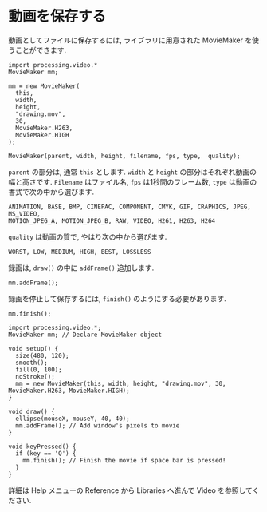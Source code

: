 # 動画を保存する
動画としてファイルに保存するには, ライブラリに用意された MovieMaker を使うことができます.

```processing
import processing.video.*
MovieMaker mm;
```

```processing
mm = new MovieMaker(
  this, 
  width, 
  height, 
  "drawing.mov", 
  30, 
  MovieMaker.H263, 
  MovieMaker.HIGH
);
```

```processing
MovieMaker(parent, width, height, filename, fps, type,  quality);
```

`parent` の部分は, 通常 `this` とします.
`width` と `height` の部分はそれぞれ動画の幅と高さです.
`Filename` はファイル名, `fps` は1秒間のフレーム数, `type` は動画の書式で次の中から選びます.

```processing
ANIMATION, BASE, BMP, CINEPAC, COMPONENT, CMYK, GIF, CRAPHICS, JPEG, MS_VIDEO,
MOTION_JPEG_A, MOTION_JPEG_B, RAW, VIDEO, H261, H263, H264
```

`quality` は動画の質で, やはり次の中から選びます.

```processing
WORST, LOW, MEDIUM, HIGH, BEST, LOSSLESS
```

録画は, `draw()` の中に `addFrame()` 追加します.

```processing
mm.addFrame();
```

録画を停止して保存するには, `finish()` のようにする必要があります.

```processing
mm.finish();
```

```processing
import processing.video.*;
MovieMaker mm; // Declare MovieMaker object

void setup() {
  size(480, 120);
  smooth();
  fill(0, 100);
  noStroke();
  mm = new MovieMaker(this, width, height, "drawing.mov", 30, MovieMaker.H263, MovieMaker.HIGH);
}

void draw() {
  ellipse(mouseX, mouseY, 40, 40);
  mm.addFrame(); // Add window's pixels to movie
}

void keyPressed() {
  if (key == 'Q') {
    mm.finish(); // Finish the movie if space bar is pressed!
  }
}
```

詳細は Help メニューの Reference から  Libraries へ進んで Video を参照してください.
